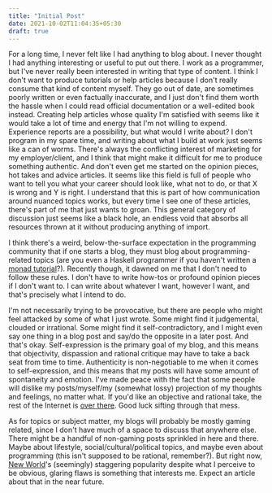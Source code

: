 ```yaml
---
title: "Initial Post"
date: 2021-10-02T11:04:35+05:30
draft: true
---
```


For a long time, I never felt like I had anything to blog about. I never thought I had anything interesting or useful 
to put out there. I work as a programmer, but I've never really been interested in writing that type of content. I think I 
don't want to produce tutorials or help articles because I don't really consume that kind of content myself. They go out of 
date, are sometimes poorly written or even factually inaccurate, and I just don't find them worth the hassle when I could 
read official documentation or a well-edited book instead. Creating help articles whose quality I'm satisfied with seems 
like it would take a lot of time and energy that I'm not willing to expend. Experience reports are a possibility, but what 
would I write about? I don't program in my spare time, and writing about what I build at work just seems like a can of 
worms. There's always the conflicting interest of marketing for my employer/client, and I think that might make it 
difficult for me to produce something authentic. And don't even get me started on the opinion pieces, hot takes and advice 
articles. It seems like this field is full of people who want to tell you what your career should look like, what not to do, 
or that X is wrong and Y is right. I understand that this is part of how communication around nuanced topics works, but 
every time I see one of these articles, there's part of me that just wants to groan. This general category of discussion just seems like a 
black hole, an endless void that absorbs all resources thrown at it without producing anything of import. 

I think there's a weird, below-the-surface expectation in the programming community that if one starts a blog, they must 
blog about programming-related topics (are you even a Haskell programmer if you haven't written a [monad tutorial](https://wiki.haskell.org/Monad_tutorials_timeline)?). Recently 
though, it dawned on me that I don't need to follow these rules. I don't have to write how-tos or profound opinion pieces 
if I don't want to. I can write about whatever I want, however I want, and that's precisely what I intend to do. 

I'm not necessarily trying to be provocative, but there are people who might feel attacked by some of what I 
just wrote. Some might find it judgemental, clouded or irrational. Some might find it self-contradictory, and I might even 
say one thing in a blog post and say/do the opposite in a later post. And that's okay. Self-expression is the primary goal of 
my blog, and this means that objectivity, dispassion and rational critique may have to take a back seat from time to time. 
Authenticity is non-negotiable to me when it comes to self-expression, and this means that my posts will have some amount 
of spontaneity and emotion. I've made peace with the fact that some people will dislike my posts/myself/my (somewhat lossy) 
projection of my thoughts and feelings, no matter what. If you'd like an objective and rational take, the rest of the Internet 
is [over there](https://knowyourmeme.com/memes/welcome-to-the-internet). Good luck sifting through that mess.

As for topics or subject matter, my blogs will probably be mostly gaming related, since I don't have much of a space to 
discuss that anywhere else. There might be a handful of non-gaming posts sprinkled in here and there. Maybe about lifestyle, 
social/cultural/political topics, and maybe even about programming (this isn't supposed to be rational, remember?). But right 
now, [New World](https://twitter.com/playnewworld)'s (seemingly) staggering popularity despite what I perceive to be obvious, 
glaring flaws is something that interests me. Expect an article about that in the near future.